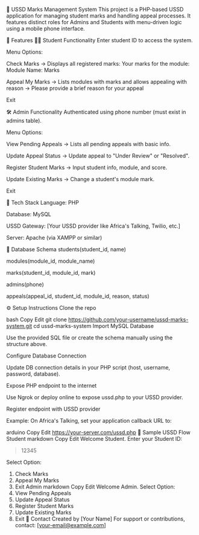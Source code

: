 📱 USSD Marks Management System
This project is a PHP-based USSD application for managing student marks and handling appeal processes. It features distinct roles for Admins and Students with menu-driven logic using a mobile phone interface.

🚀 Features
👨‍🎓 Student Functionality
Enter student ID to access the system.

Menu Options:

Check Marks
→ Displays all registered marks:
Your marks for the module:
Module Name: Marks

Appeal My Marks
→ Lists modules with marks and allows appealing with reason
→ Please provide a brief reason for your appeal

Exit

🛠 Admin Functionality
Authenticated using phone number (must exist in admins table).

Menu Options:

View Pending Appeals
→ Lists all pending appeals with basic info.

Update Appeal Status
→ Update appeal to "Under Review" or "Resolved".

Register Student Marks
→ Input student info, module, and score.

Update Existing Marks
→ Change a student's module mark.

Exit

🧱 Tech Stack
Language: PHP

Database: MySQL

USSD Gateway: [Your USSD provider like Africa's Talking, Twilio, etc.]

Server: Apache (via XAMPP or similar)

📂 Database Schema
students(student_id, name)

modules(module_id, module_name)

marks(student_id, module_id, mark)

admins(phone)

appeals(appeal_id, student_id, module_id, reason, status)

⚙️ Setup Instructions
Clone the repo

bash
Copy
Edit
git clone https://github.com/your-username/ussd-marks-system.git
cd ussd-marks-system
Import MySQL Database

Use the provided SQL file or create the schema manually using the structure above.

Configure Database Connection

Update DB connection details in your PHP script (host, username, password, database).

Expose PHP endpoint to the internet

Use Ngrok or deploy online to expose ussd.php to your USSD provider.

Register endpoint with USSD provider

Example: On Africa's Talking, set your application callback URL to:

arduino
Copy
Edit
https://your-server.com/ussd.php
📸 Sample USSD Flow
Student
markdown
Copy
Edit
Welcome Student. Enter your Student ID:
> 12345

Select Option:
1. Check Marks
2. Appeal My Marks
3. Exit
Admin
markdown
Copy
Edit
Welcome Admin. Select Option:
1. View Pending Appeals
2. Update Appeal Status
3. Register Student Marks
4. Update Existing Marks
5. Exit
📧 Contact
Created by [Your Name]
For support or contributions, contact: [your-email@example.com]